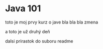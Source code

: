 # Java 101

toto je moj prvy kurz o jave
bla bla bla
zmena

a toto je už druhý deň

dalsi prirastok do suboru readme